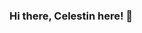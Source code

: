 ### Hi there, Celestin here! 👋

<!--
**niyoceles/niyoceles** is a ✨ _special_ ✨ repository because its `README.md` (this file) appears on your GitHub profile.

- 🔭 I’m currently working on Software development consulting
- 🌱 I’m currently learning AWS, and PHP Laravel Framework 
- 💬 Ask me about Software web development
- 📫 How to reach me: Check out on [my Portifolio](https://niyoceles.github.io/celestin-niyonsaba-portifolio/)
- ⚡ Fun fact: Listening music and comedy
-->
